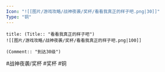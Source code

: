 ```yaml
---
Icon: "![[图片/游戏攻略/战神夜袭/奖杯/看看我真正的样子吧.png|30]]"
Type: "铜"
---
```

```ad-common-bronze-trophy
title: (Title:: "看看我真正的样子吧")
![[图片/游戏攻略/战神夜袭/奖杯/看看我真正的样子吧.png|100]]

(Comment:: "到达30级")
```

#战神夜袭/奖杯 #奖杯 #铜
